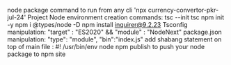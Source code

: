 node package command to run from any cli 'npx currency-convertor-pkr-jul-24'
Project Node environment creation commands:
 tsc --init
 tsc
 npm init -y
 npm i @types/node -D
 npm install inquirer@9.2.23
Tsconfig manipulation: "target" : "ES2020" &&  "module" : "NodeNext" 
package.json manipulation: "type": "module",    "bin":"index.js"
add shabang statement on top of main file : #! /usr/bin/env node
npm publish to push your node package to npm site